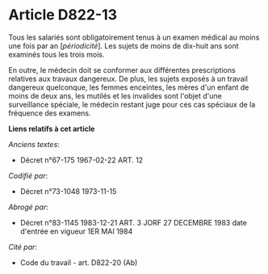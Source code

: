 # Article D822-13

Tous les salariés sont obligatoirement tenus à un examen médical au moins une fois par an [*périodicité*]. Les sujets de
moins de dix-huit ans sont examinés tous les trois mois.

En outre, le médecin doit se conformer aux différentes prescriptions relatives aux travaux dangereux. De plus, les sujets
exposés à un travail dangereux quelconque, les femmes enceintes, les mères d'un enfant de moins de deux ans, les mutilés et
les invalides sont l'objet d'une surveillance spéciale, le médecin restant juge pour ces cas spéciaux de la fréquence des
examens.

**Liens relatifs à cet article**

_Anciens textes_:

  - Décret n°67-175 1967-02-22 ART. 12

_Codifié par_:

  - Décret n°73-1048 1973-11-15

_Abrogé par_:

  - Décret n°83-1145 1983-12-21 ART. 3 JORF 27 DECEMBRE 1983 date d'entrée en vigueur 1ER MAI 1984

_Cité par_:

  - Code du travail - art. D822-20 (Ab)
